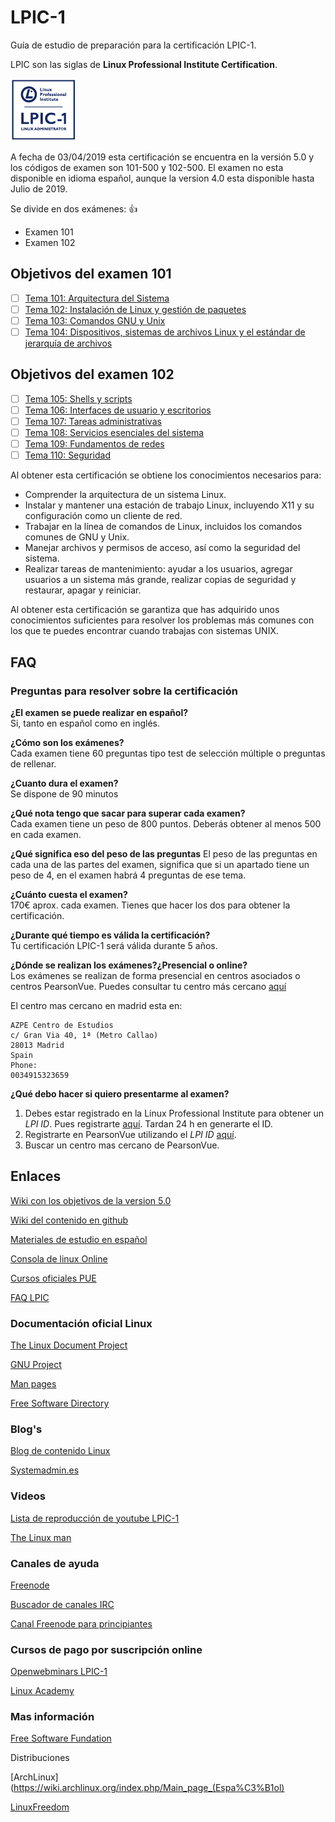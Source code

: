 # LPIC-1

Guía de estudio de preparación para la certificación LPIC-1.

LPIC son las siglas de **Linux Professional Institute Certification**.

![logo_lpic](img/LPIC-1-Small.png)

A fecha de 03/04/2019 esta certificación se encuentra en la versión 5.0 y los códigos de examen son 101-500 y 102-500. El examen no esta disponible en idioma español, aunque la version 4.0 esta disponible hasta Julio de 2019.

Se divide en dos exámenes: :+1:

- Examen 101
- Examen 102

## Objetivos del examen 101

- [ ] [Tema 101: Arquitectura del Sistema](docs/101-500/101:Arquitectura-del-Sistema.md)
- [ ] [Tema 102: Instalación de Linux y gestión de paquetes](docs/101-500/102:Instalacion-de-Linux-y-gestion-de-paquetes.md)
- [ ] [Tema 103: Comandos GNU y Unix](docs/101-500/103:Comandos-GNU-y-Unix.md)
- [ ] [Tema 104: Dispositivos, sistemas de archivos Linux y el estándar de jerarquía de archivos](docs/101-500/104:Dispositivos-sistemas-de-archivos-Linux-y-el-estandar-de-jerarquia-de-archivos.md)

## Objetivos del examen 102

- [ ] [Tema 105: Shells y scripts](docs/102-500/105:Shells-y-scripts.md)
- [ ] [Tema 106: Interfaces de usuario y escritorios](docs/102-500/106:Interfaces-de-usuario.y-escritorios.md)
- [ ] [Tema 107: Tareas administrativas](docs/102-500/107:Tareas-administrativas.md)
- [ ] [Tema 108: Servicios esenciales del sistema](docs/102-500/108:Servicios-esenciales-del-sistema.md)
- [ ] [Tema 109: Fundamentos de redes](docs/102-500/109:Fundamentos-de-redes.md)
- [ ] [Tema 110: Seguridad](docs/102-500/110:Seguridad.md)

Al obtener esta certificación se obtiene los conocimientos necesarios para:

- Comprender la arquitectura de un sistema Linux.
- Instalar y mantener una estación de trabajo Linux, incluyendo X11 y su configuración como un cliente de red.
- Trabajar en la línea de comandos de Linux, incluidos los comandos comunes de GNU y Unix.
- Manejar archivos y permisos de acceso, así como la seguridad del sistema.
- Realizar tareas de mantenimiento: ayudar a los usuarios, agregar usuarios a un sistema más grande, realizar copias de seguridad y restaurar, apagar y reiniciar.

Al obtener esta certificación se garantiza que has adquirido unos conocimientos suficientes para resolver los problemas más comunes con los que te puedes encontrar cuando trabajas con sistemas UNIX.

## FAQ

### Preguntas para resolver sobre la certificación

**¿El examen se puede realizar en español?**  
Si, tanto en español como en inglés.

**¿Cómo son los exámenes?**  
Cada examen tiene 60 preguntas tipo test de selección múltiple o preguntas de rellenar.

**¿Cuanto dura el examen?**  
Se dispone de 90 minutos

**¿Qué nota tengo que sacar para superar cada examen?**  
Cada examen tiene un peso de 800 puntos. Deberás obtener al menos 500 en cada examen.

**¿Qué significa eso del peso de las preguntas**
El peso de las preguntas en cada una de las partes del examen, significa que si un apartado tiene un peso de 4, en el examen habrá 4 preguntas de ese tema.

**¿Cuánto cuesta el examen?**  
170€ aprox. cada examen. Tienes que hacer los dos para obtener la certificación.

**¿Durante qué tiempo es válida la certificación?**  
Tu certificación LPIC-1 será válida durante 5 años.

**¿Dónde se realizan los exámenes?¿Presencial o online?**  
Los exámenes se realizan de forma presencial en centros asociados o centros PearsonVue. Puedes consultar tu centro más cercano [aquí](https://wsr.pearsonvue.com/testtaker/registration/SelectTestCenterProximity/LINUXPROFESSION?conversationId=1290514)

El centro mas cercano en madrid esta en:

```
AZPE Centro de Estudios
c/ Gran Via 40, 1ª (Metro Callao)
28013 Madrid
Spain
Phone:
0034915323659
```

**¿Qué debo hacer si quiero presentarme al examen?**

1. Debes estar registrado en la Linux Professional Institute para obtener un _LPI ID_. Pues registrarte [aquí](https://cs.lpi.org/caf/Xamman/register). Tardan 24 h en generarte el ID.
2. Registrarte en PearsonVue utilizando el _LPI ID_ [aquí](https://home.pearsonvue.com/lpi).
3. Buscar un centro mas cercano de PearsonVue.

## Enlaces

[Wiki con los objetivos de la version 5.0](<https://wiki.lpi.org/wiki/LPIC-1_Objectives_V5.0(ES)>)

[Wiki del contenido en github](https://github.com/appijumbo/Linux-LPIC-1/wiki)

[Materiales de estudio en español](http://www.lpifit.com/course/)

[Consola de linux Online](https://www.tutorialspoint.com/unix_terminal_online.php)

[Cursos oficiales PUE](https://www.pue.es/cursos/lpi)

[FAQ LPIC](mbRadvvMT51IjsN8gsTz)

### Documentación oficial Linux

[The Linux Document Project](http://www.tldp.org/)

[GNU Project](http://www.gnu.org/doc/)

[Man pages](https://linux.die.net/man/)

[Free Software Directory](https://directory.fsf.org/wiki/Main_Page)

### Blog's

[Blog de contenido Linux](http://www.linuxlinks.com)

[Systemadmin.es](http://systemadmin.es/)

### Videos

[Lista de reproducción de youtube LPIC-1](https://www.youtube.com/watch?v=Fov9nM-AbSw&list=PLD_mb6U5Xp95cX_CDO3Cg-p8370lPwRR2)

[The Linux man](https://www.youtube.com/channel/UCVQ7kPpJJ2FA_iYl8Wtx0SA)

### Canales de ayuda

[Freenode](https://webchat.freenode.net)

[Buscador de canales IRC](http://irc.netsplit.de/channels/)

[Canal Freenode para principiantes](http://irc2go.com/webchat/?net=freenode&room=%23linux-beginners)

### Cursos de pago por suscripción online

[Openwebminars LPIC-1 ](https://openwebinars.net/carreras/certificacion-lpic-1/)

[Linux Academy](https://linuxacademy.com/cp/modules/view/id/214)

### Mas información

[Free Software Fundation](https://www.fsf.org/)

Distribuciones

[ArchLinux](https://wiki.archlinux.org/index.php/Main_page_(Espa%C3%B1ol)

[LinuxFreedom](http://linuxfreedom.com/Distros/)
